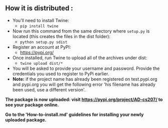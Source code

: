 ## How it is distributed :
  - You’ll need to install Twine:
      - `pip install twine`
  - Now run this command from the same directory where `setup.py` is located (this creates the files in the dist folder): 
      - `python setup.py sdist`
  - Register an account at PyPI:
      - https://pypi.org/
  - Once installed, run Twine to upload all of the archives under dist:
      - `twine upload dist/*`
  - You will be asked to provide your username and password. Provide the credentials you used to register to PyPi earlier.
  - **Note:** if the project name has already been registered on test.pypi.org and pypi.org you will get the following error 'his filename has already been used, use a different version'.

**The package is now uploaded: visit https://pypi.org/project/AD-cs207/ to see your package online.**
  
**Go to the 'How-to-install.md' guidelines for installing your newly uploaded package.**
